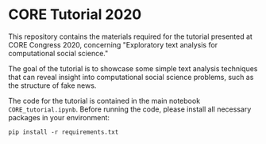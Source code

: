 # CORE Tutorial 2020

This repository contains the materials required for the tutorial presented at CORE Congress 2020, concerning "Exploratory text analysis for computational social science."

The goal of the tutorial is to showcase some simple text analysis techniques that can reveal insight into computational social science problems, such as the structure of fake news.

The code for the tutorial is contained in the main notebook `CORE_tutorial.ipynb`. 
Before running the code, please install all necessary packages in your environment:

`pip install -r requirements.txt`
